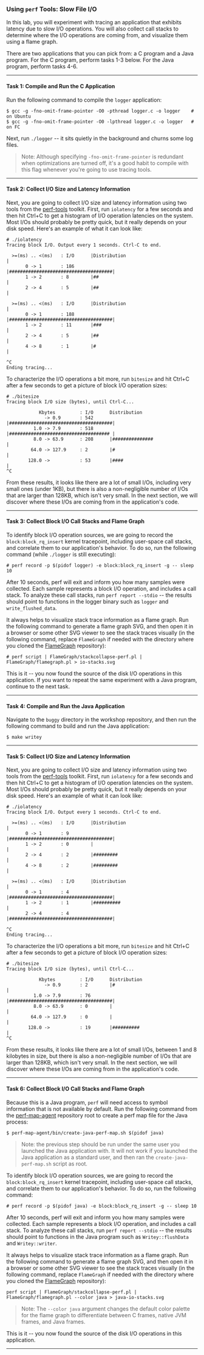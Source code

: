### Using `perf` Tools: Slow File I/O

In this lab, you will experiment with tracing an application that exhibits latency due to slow I/O operations. You will also collect call stacks to determine where the I/O operations are coming from, and visualize them using a flame graph.

There are two applications that you can pick from: a C program and a Java program. For the C program, perform tasks 1-3 below. For the Java program, perform tasks 4-6.

- - -

#### Task 1: Compile and Run the C Application

Run the following command to compile the `logger` application:

```
$ gcc -g -fno-omit-frame-pointer -O0 -pthread logger.c -o logger    # on Ubuntu
$ gcc -g -fno-omit-frame-pointer -O0 -lpthread logger.c -o logger   # on FC
```

Next, run `./logger` -- it sits quietly in the background and churns some log files.

> Note: Although specifying `-fno-omit-frame-pointer` is redundant when optimizations are turned off, it's a good habit to compile with this flag whenever you're going to use tracing tools.

- - -

#### Task 2: Collect I/O Size and Latency Information

Next, you are going to collect I/O size and latency information using two tools from the [perf-tools](https://github.com/brendangregg/perf-tools) toolkit. First, run `iolatency` for a few seconds and then hit Ctrl+C to get a histogram of I/O operation latencies on the system. Most I/Os should probably be pretty quick, but it really depends on your disk speed. Here's an example of what it can look like:

```
# ./iolatency
Tracing block I/O. Output every 1 seconds. Ctrl-C to end.

  >=(ms) .. <(ms)   : I/O      |Distribution                          |
       0 -> 1       : 186      |######################################|
       1 -> 2       : 8        |##                                    |
       2 -> 4       : 5        |##                                    |

  >=(ms) .. <(ms)   : I/O      |Distribution                          |
       0 -> 1       : 188      |######################################|
       1 -> 2       : 11       |###                                   |
       2 -> 4       : 5        |##                                    |
       4 -> 8       : 1        |#                                     |

^C
Ending tracing...
```

To characterize the I/O operations a bit more, run `bitesize` and hit Ctrl+C after a few seconds to get a picture of block I/O operation sizes:

```
# ./bitesize
Tracing block I/O size (bytes), until Ctrl-C...

            Kbytes         : I/O      Distribution
              -> 0.9       : 542      |######################################|
          1.0 -> 7.9       : 518      |##################################### |
          8.0 -> 63.9      : 208      |###############                       |
         64.0 -> 127.9     : 2        |#                                     |
        128.0 ->           : 53       |####                                  |
^C
```

From these results, it looks like there are a lot of small I/Os, including very small ones (under 1KB), but there is also a non-negligible number of I/Os that are larger than 128KB, which isn't very small. In the next section, we will discover where these I/Os are coming from in the application's code.

- - -

#### Task 3: Collect Block I/O Call Stacks and Flame Graph

To identify block I/O operation sources, we are going to record the `block:block_rq_insert` kernel tracepoint, including user-space call stacks, and correlate them to our application's behavior. To do so, run the following command (while `./logger` is still executing):

```
# perf record -p $(pidof logger) -e block:block_rq_insert -g -- sleep 10
```

After 10 seconds, perf will exit and inform you how many samples were collected. Each sample represents a block I/O operation, and includes a call stack. To analyze these call stacks, run `perf report --stdio` -- the results should point to functions in the logger binary such as `logger` and `write_flushed_data`.

It always helps to visualize stack trace information as a flame graph. Run the following command to generate a flame graph SVG, and then open it in a browser or some other SVG viewer to see the stack traces visually (in the following command, replace `FlameGraph` if needed with the directory where you cloned the [FlameGraph](https://github.com/brendangregg/FlameGraph) repository):

```
# perf script | FlameGraph/stackcollapse-perf.pl | FlameGraph/flamegraph.pl > io-stacks.svg
```

This is it -- you now found the source of the disk I/O operations in this application. If you want to repeat the same experiment with a Java program, continue to the next task.

- - -

#### Task 4: Compile and Run the Java Application

Navigate to the `buggy` directory in the workshop repository, and then run the following command to build and run the Java application:

```
$ make writey
```

- - -

#### Task 5: Collect I/O Size and Latency Information

Next, you are going to collect I/O size and latency information using two tools from the [perf-tools](https://github.com/brendangregg/perf-tools) toolkit. First, run `iolatency` for a few seconds and then hit Ctrl+C to get a histogram of I/O operation latencies on the system. Most I/Os should probably be pretty quick, but it really depends on your disk speed. Here's an example of what it can look like:

```
# ./iolatency
Tracing block I/O. Output every 1 seconds. Ctrl-C to end.

  >=(ms) .. <(ms)   : I/O      |Distribution                          |
       0 -> 1       : 9        |######################################|
       1 -> 2       : 0        |                                      |
       2 -> 4       : 2        |#########                             |
       4 -> 8       : 2        |#########                             |

  >=(ms) .. <(ms)   : I/O      |Distribution                          |
       0 -> 1       : 4        |######################################|
       1 -> 2       : 1        |##########                            |
       2 -> 4       : 4        |######################################|

^C
Ending tracing...
```

To characterize the I/O operations a bit more, run `bitesize` and hit Ctrl+C after a few seconds to get a picture of block I/O operation sizes:

```
# ./bitesize
Tracing block I/O size (bytes), until Ctrl-C...

            Kbytes         : I/O      Distribution
              -> 0.9       : 2        |#                                     |
          1.0 -> 7.9       : 76       |######################################|
          8.0 -> 63.9      : 0        |                                      |
         64.0 -> 127.9     : 0        |                                      |
        128.0 ->           : 19       |##########                            |
^C
```

From these results, it looks like there are a lot of small I/Os, between 1 and 8 kilobytes in size, but there is also a non-negligible number of I/Os that are larger than 128KB, which isn't very small. In the next section, we will discover where these I/Os are coming from in the application's code.

- - -

#### Task 6: Collect Block I/O Call Stacks and Flame Graph

Because this is a Java program, `perf` will need access to symbol information that is not available by default. Run the following command from the [perf-map-agent](https://github.com/jrudolph/perf-map-agent) repository root to create a perf map file for the Java process:

```
$ perf-map-agent/bin/create-java-perf-map.sh $(pidof java)
```

> Note: the previous step should be run under the same user you launched the Java application with. It will not work if you launched the Java application as a standard user, and then ran the `create-java-perf-map.sh` script as root.

To identify block I/O operation sources, we are going to record the `block:block_rq_insert` kernel tracepoint, including user-space call stacks, and correlate them to our application's behavior. To do so, run the following command:

```
# perf record -p $(pidof java) -e block:block_rq_insert -g -- sleep 10
```

After 10 seconds, perf will exit and inform you how many samples were collected. Each sample represents a block I/O operation, and includes a call stack. To analyze these call stacks, run `perf report --stdio` -- the results should point to functions in the Java program such as `Writey::flushData` and `Writey::writer`.

It always helps to visualize stack trace information as a flame graph. Run the following command to generate a flame graph SVG, and then open it in a browser or some other SVG viewer to see the stack traces visually (in the following command, replace `FlameGraph` if needed with the directory where you cloned the [FlameGraph](https://github.com/brendangregg/FlameGraph) repository):

```
perf script | FlameGraph/stackcollapse-perf.pl | FlameGraph/flamegraph.pl --color java > java-io-stacks.svg
```

> Note: The `--color java` argument changes the default color palette for the flame graph to differentiate between C frames, native JVM frames, and Java frames.

This is it -- you now found the source of the disk I/O operations in this application.

- - -
